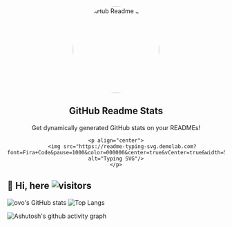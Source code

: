 <div align="center">
    <img width="200px" src="https://avatars.githubusercontent.com/u/190381761" align="center" alt="GitHub Readme Stats" style="border-radius: 50%;"/>
    <h2 align="center">GitHub Readme Stats</h2>
    <p align="center">Get dynamically generated GitHub stats on your READMEs!</p>

    <p align="center">
        <img src="https://readme-typing-svg.demolab.com?font=Fira+Code&pause=1000&color=000000&center=true&vCenter=true&width=500&lines=The+five+boxing+wizards+jump+quickly" alt="Typing SVG"/>
    </p>
</div>

## 🫡 Hi, here ![visitors](https://visitor-badge.glitch.me/badge?page_id=sbgayhub.sbgayhub&left_color=green&right_color=red)

![ovo's GitHub stats](https://github-readme-stats.vercel.app/api?username=sbgayhub)
![Top Langs](https://github-readme-stats.vercel.app/api/top-langs/?username=sbgayhub)

![Ashutosh's github activity graph](https://github-readme-activity-graph.vercel.app/graph?username=sbgayhub)
